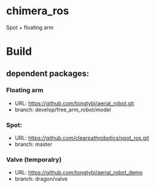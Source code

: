 # chimera_ros

Spot + floating arm


# Build

## dependent packages:

### Floating arm
- URL: https://github.com/tongtybj/aerial_robot.git
- branch: develop/free_arm_robot/model

### Spot:
- URL: https://github.com/clearpathrobotics/spot_ros.git
- branch: master

### Valve (temporalry)
- URL: https://github.com/tongtybj/aerial_robot_demo
- branch: dragon/valve